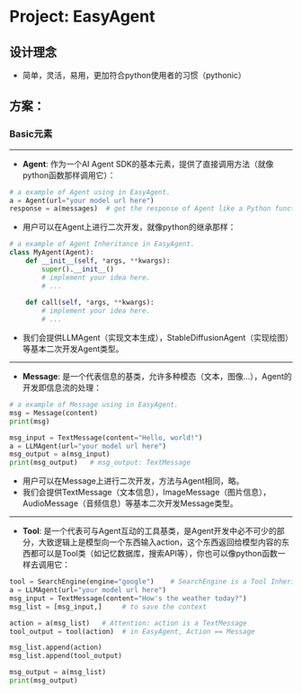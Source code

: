# Project: EasyAgent

## 设计理念
- 简单，灵活，易用，更加符合python使用者的习惯（pythonic）
  
## 方案：
### Basic元素
---
- **Agent**: 作为一个AI Agent SDK的基本元素，提供了直接调用方法（就像python函数那样调用它）：
```python
# a example of Agent using in EasyAgent.
a = Agent(url="your model url here")
response = a(messages)  # get the response of Agent like a Python function.
```

- 用户可以在Agent上进行二次开发，就像python的继承那样：
```python
# a example of Agent Inheritance in EasyAgent.
class MyAgent(Agent):
    def __init__(self, *args, **kwargs):
        super().__init__()
        # implement your idea here.
        # ...
    
    def call(self, *args, **kwargs):
        # implement your idea here.
        # ...
```

- 我们会提供LLMAgent（实现文本生成），StableDiffusionAgent（实现绘图）等基本二次开发Agent类型。

---
- **Message**: 是一个代表信息的基类，允许多种模态（文本，图像...），Agent的开发即信息流的处理：
```python
# a example of Message using in EasyAgent.
msg = Message(content)
print(msg)

msg_input = TextMessage(content="Hello, world!")
a = LLMAgent(url="your model url here")
msg_output = a(msg_input)
print(msg_output)   # msg_output: TextMessage

```

- 用户可以在Message上进行二次开发，方法与Agent相同，略。
- 我们会提供TextMessage（文本信息），ImageMessage（图片信息），AudioMessage（音频信息）等基本二次开发Message类型。
---
- **Tool**: 是一个代表可与Agent互动的工具基类，是Agent开发中必不可少的部分，大致逻辑上是模型向一个东西输入action，这个东西返回给模型内容的东西都可以是Tool类（如记忆数据库，搜索API等），你也可以像python函数一样去调用它：
```python
tool = SearchEngine(engine="google")    # SearchEngine is a Tool Inheritance.
a = LLMAgent(url="your model url here")
msg_input = TextMessage(content="How's the weather today?")
msg_list = [msg_input,]     # to save the context

action = a(msg_list)   # Attention: action is a TextMessage
tool_output = tool(action)  # in EasyAgent, Action == Message

msg_list.append(action)
msg_list.append(tool_output)

msg_output = a(msg_list)
print(msg_output)

```

